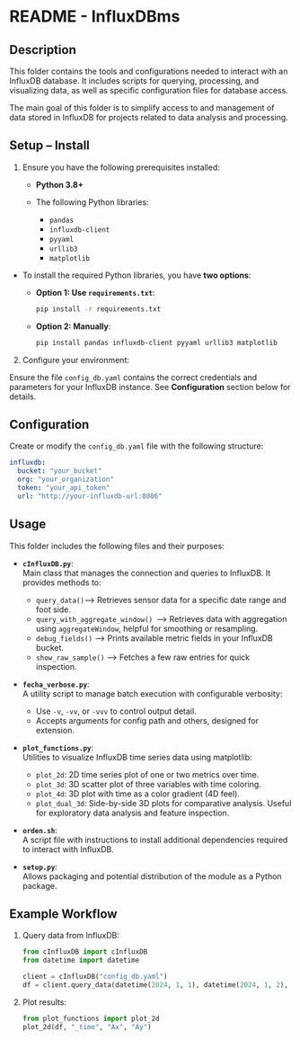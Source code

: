 # README - InfluxDBms

## Description
This folder contains the tools and configurations needed to interact with an InfluxDB database. It includes scripts for querying, processing, and visualizing data, as well as specific configuration files for database access.

The main goal of this folder is to simplify access to and management of data stored in InfluxDB for projects related to data analysis and processing.

## Setup – Install
1. Ensure you have the following prerequisites installed:
   - **Python 3.8+**
   - The following Python libraries:

      * `pandas`
      * `influxdb-client`
      * `pyyaml`
      * `urllib3`
      * `matplotlib`

- To install the required Python libraries, you have **two options**:

  - **Option 1: Use `requirements.txt`**:

    ```bash
    pip install -r requirements.txt
    ```

  - **Option 2: Manually**:

    ```bash
    pip install pandas influxdb-client pyyaml urllib3 matplotlib
    ```


2. Configure your environment:

  Ensure the file `config_db.yaml` contains the correct credentials and parameters for your InfluxDB instance. See **Configuration** section below for details.


## Configuration

Create or modify the `config_db.yaml` file with the following structure:

```yaml
influxdb:
  bucket: "your_bucket"
  org: "your_organization"
  token: "your_api_token"
  url: "http://your-influxdb-url:8086"
```


## Usage
This folder includes the following files and their purposes:

- **`cInfluxDB.py`**:  
  Main class that manages the connection and queries to InfluxDB. It provides methods to:
  - `query_data()`--> Retrieves sensor data for a specific date range and foot side.
  - `query_with_aggregate_window() `--> Retrieves data with aggregation using `aggregateWindow`, helpful for smoothing or resampling.
  - `debug_fields()` --> Prints available metric fields in your InfluxDB bucket.
  - `show_raw_sample()` --> Fetches a few raw entries for quick inspection.

- **`fecha_verbose.py`**:  
  A utility script to manage batch execution with configurable verbosity:
  * Use `-v`, `-vv`, or `-vvv` to control output detail.
  * Accepts arguments for config path and others, designed for extension.

- **`plot_functions.py`**:  
  Utilities to visualize InfluxDB time series data using matplotlib:
  * `plot_2d`: 2D time series plot of one or two metrics over time.
  * `plot_3d`: 3D scatter plot of three variables with time coloring.
  * `plot_4d`: 3D plot with time as a color gradient (4D feel).
  * `plot_dual_3d`: Side-by-side 3D plots for comparative analysis.
  Useful for exploratory data analysis and feature inspection.

- **`orden.sh`**:  
  A script file with instructions to install additional dependencies required to interact with InfluxDB.

- **`setup.py`**:  
  Allows packaging and potential distribution of the module as a Python package.


## Example Workflow

1. Query data from InfluxDB:

   ```python
   from cInfluxDB import cInfluxDB
   from datetime import datetime

   client = cInfluxDB("config_db.yaml")
   df = client.query_data(datetime(2024, 1, 1), datetime(2024, 1, 2), qtok="ID123", pie="Right")
   ```

2. Plot results:

   ```python
   from plot_functions import plot_2d
   plot_2d(df, "_time", "Ax", "Ay")
   ```
